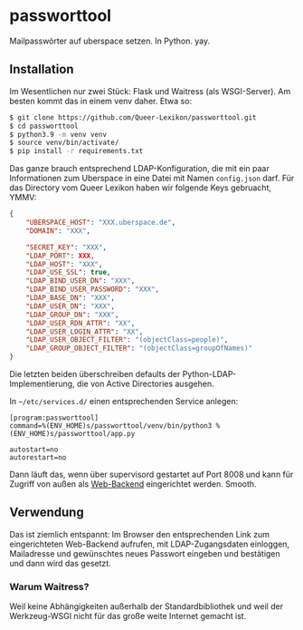 # passworttool
Mailpasswörter auf uberspace setzen. In Python. yay.

## Installation

Im Wesentlichen nur zwei Stück: Flask und Waitress (als WSGI-Server). Am besten kommt das in einem venv daher. Etwa so:

```bash
$ git clone https://github.com/Queer-Lexikon/passworttool.git
$ cd passworttool
$ python3.9 -m venv venv
$ source venv/bin/activate/
$ pip install -r requirements.txt
```
Das ganze brauch entsprechend LDAP-Konfiguration, die mit ein paar Informationen zum Uberspace in eine Datei mit Namen `config.json` darf. Für das Directory vom Queer Lexikon haben wir folgende Keys gebruacht, YMMV:

```json
{
    "UBERSPACE_HOST": "XXX.uberspace.de",
    "DOMAIN": "XXX",

    "SECRET_KEY": "XXX",
    "LDAP_PORT": XXX,
    "LDAP_HOST": "XXX",
    "LDAP_USE_SSL": true,
    "LDAP_BIND_USER_DN": "XXX",
    "LDAP_BIND_USER_PASSWORD": "XXX",
    "LDAP_BASE_DN": "XXX",
    "LDAP_USER_DN": "XXX",
    "LDAP_GROUP_DN": "XXX",
    "LDAP_USER_RDN_ATTR": "XX",
    "LDAP_USER_LOGIN_ATTR": "XX",
    "LDAP_USER_OBJECT_FILTER": "(objectClass=people)",
    "LDAP_GROUP_OBJECT_FILTER": "(objectClass=groupOfNames)"
}
```
Die letzten beiden überschreiben defaults der Python-LDAP-Implementierung, die von Active Directories ausgehen.

In `~/etc/services.d/` einen entsprechenden Service anlegen:

```
[program:passworttool]
command=%(ENV_HOME)s/passworttool/venv/bin/python3 %(ENV_HOME)s/passworttool/app.py

autostart=no
autorestart=no
```

Dann läuft das, wenn über supervisord gestartet auf Port 8008 und kann für Zugriff von außen als [Web-Backend](https://manual.uberspace.de/web-backends/) eingerichtet werden. Smooth.

## Verwendung

Das ist ziemlich entspannt: Im Browser den entsprechenden Link zum eingerichteten Web-Backend aufrufen, mit LDAP-Zugangsdaten einloggen, Mailadresse und gewünschtes neues Passwort eingeben und bestätigen und dann wird das gesetzt. 


### Warum Waitress?
Weil keine Abhängigkeiten außerhalb der Standardbibliothek und weil der Werkzeug-WSGI nicht für das große weite Internet gemacht ist.
